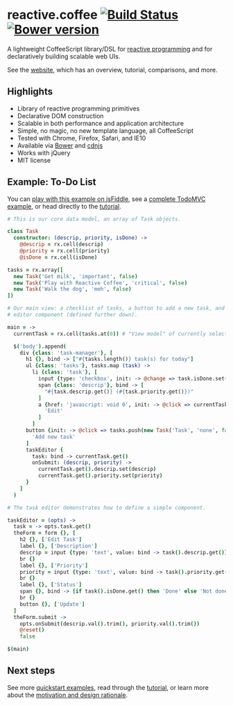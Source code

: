 reactive.coffee [![Build Status](https://secure.travis-ci.org/yang/reactive-coffee.png?branch=master)](https://travis-ci.org/yang/reactive-coffee) [![Bower version](https://badge.fury.io/bo/reactive-coffee.svg)](http://badge.fury.io/bo/reactive-coffee)
===============

A lightweight CoffeeScript library/DSL for [reactive programming] and for
declaratively building scalable web UIs.

See the [website], which has an overview, tutorial, comparisons, and more.

[reactive programming]: http://en.wikipedia.org/wiki/Reactive_programming
[website]: http://yang.github.io/reactive-coffee/

Highlights
----------

- Library of reactive programming primitives
- Declarative DOM construction
- Scalable in both performance and application architecture
- Simple, no magic, no new template language, all CoffeeScript
- Tested with Chrome, Firefox, Safari, and IE10
- Available via [Bower] and [cdnjs]
- Works with jQuery
- MIT license

[Bower]: http://bower.io/
[cdnjs]: http://cdnjs.com/
[fiddle]: http://jsfiddle.net/yang/SGvuy/

Example: To-Do List
-------------------

You can [play with this example on jsFiddle][fiddle], see a [complete
TodoMVC example][TodoMVC], or head directly to the [tutorial].

```coffeescript
# This is our core data model, an array of Task objects.

class Task
  constructor: (descrip, priority, isDone) ->
    @descrip = rx.cell(descrip)
    @priority = rx.cell(priority)
    @isDone = rx.cell(isDone)

tasks = rx.array([
  new Task('Get milk', 'important', false)
  new Task('Play with Reactive Coffee', 'critical', false)
  new Task('Walk the dog', 'meh', false)
])

# Our main view: a checklist of tasks, a button to add a new task, and a task
# editor component (defined further down).

main = ->
  currentTask = rx.cell(tasks.at(0)) # "View model" of currently selected task

  $('body').append(
    div {class: 'task-manager'}, [
      h1 {}, bind -> ["#{tasks.length()} task(s) for today"]
      ul {class: 'tasks'}, tasks.map (task) ->
        li {class: 'task'}, [
          input {type: 'checkbox', init: -> @change => task.isDone.set(@is(':checked'))}
          span {class: 'descrip'}, bind -> [
            "#{task.descrip.get()} (#{task.priority.get()})"
          ]
          a {href: 'javascript: void 0', init: -> @click => currentTask.set(task)}, [
            'Edit'
          ]
        ]
      button {init: -> @click => tasks.push(new Task('Task', 'none', false))}, [
        'Add new task'
      ]
      taskEditor {
        task: bind -> currentTask.get()
        onSubmit: (descrip, priority) ->
          currentTask.get().descrip.set(descrip)
          currentTask.get().priority.set(priority)
      }
    ]
  )

# The task editor demonstrates how to define a simple component.

taskEditor = (opts) ->
  task = -> opts.task.get()
  theForm = form {}, [
    h2 {}, ['Edit Task']
    label {}, ['Description']
    descrip = input {type: 'text', value: bind -> task().descrip.get()}
    br {}
    label {}, ['Priority']
    priority = input {type: 'text', value: bind -> task().priority.get()}
    br {}
    label {}, ['Status']
    span {}, bind -> [if task().isDone.get() then 'Done' else 'Not done']
    br {}
    button {}, ['Update']
  ]
  theForm.submit ->
    opts.onSubmit(descrip.val().trim(), priority.val().trim())
    @reset()
    false

$(main)
```

[TodoMVC]: https://github.com/yang/reactive-coffee/blob/master/examples/todomvc/index.jade

Next steps
----------

See more [quickstart examples][quickstart], read through the
[tutorial][tutorial], or learn more about the [motivation and design
rationale][design].

[quickstart]: http://yang.github.io/reactive-coffee/quickstart.html
[tutorial]: http://yang.github.io/reactive-coffee/tutorial.html
[design]: http://yang.github.io/reactive-coffee/design.html
[related]: http://yang.github.io/reactive-coffee/related.html

